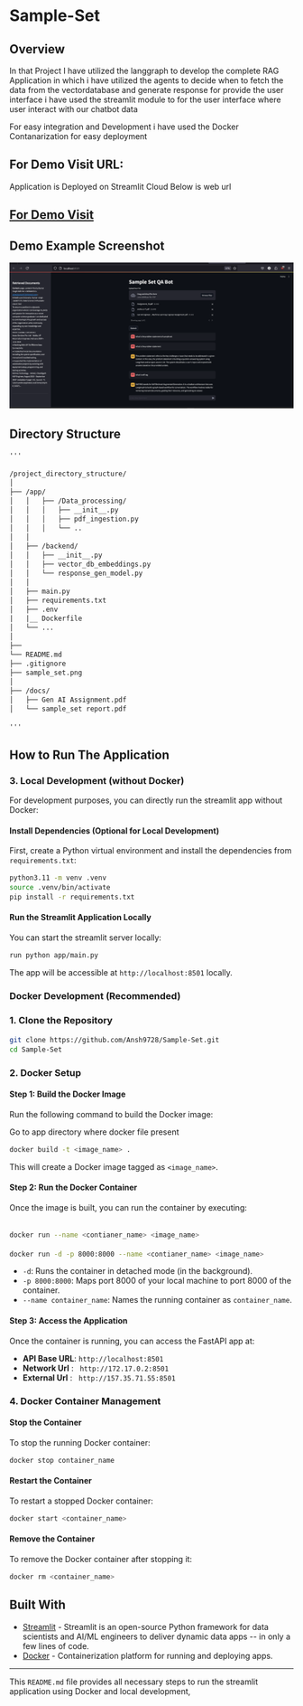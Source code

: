 # Sample-Set

## Overview

<p>In that Project I have utilized the langgraph to develop the complete RAG Application in which i have utilized the agents to decide when to fetch the data from the vectordatabase and generate response for provide the user interface i have used the streamlit module to for the user interface where user interact with our chatbot data

For easy integration and Development i have used the Docker Contanarization for easy deployment 
</p>

## For Demo Visit URL: 

Application is Deployed on Streamlit Cloud Below is web url

## <a href = "https://samplesetrag.streamlit.app/">For Demo Visit</a>


## Demo Example Screenshot

<img src="sample_set.png" alt="screenshot of project"/>

## Directory Structure

    '''

    /project_directory_structure/
    │
    ├── /app/            
    │   │   ├── /Data_processing/    
    │   │   │   ├── __init__.py
    │   │   │   ├── pdf_ingestion.py
    │   │   │   └── ..                 
    │   │
    │   ├── /backend/             
    │   │   ├── __init__.py
    │   │   ├── vector_db_embeddings.py
    │   │   └── response_gen_model.py                        
    │   │
    │   ├── main.py              
    │   ├── requirements.txt      
    │   ├── .env
    |   |__ Dockerfile                   
    │   └── ...                                   
    │                
    ├──            
    └── README.md
    ├── .gitignore
    ├── sample_set.png
    │
    ├── /docs/                 
    │   ├── Gen AI Assignment.pdf           
    │   └── sample_set report.pdf             
    
    '''

## How to Run The Application


### 3. Local Development (without Docker)

For development purposes, you can directly run the streamlit app without Docker:

#### Install Dependencies (Optional for Local Development)

First, create a Python virtual environment and install the dependencies from `requirements.txt`:

```bash
python3.11 -m venv .venv
source .venv/bin/activate
pip install -r requirements.txt
```

#### Run the Streamlit Application Locally

You can start the streamlit server locally:

```bash
run python app/main.py
```

The app will be accessible at `http://localhost:8501` locally.


### Docker  Development (Recommended)

### 1. Clone the Repository

```bash
git clone https://github.com/Ansh9728/Sample-Set.git
cd Sample-Set
```

### 2. Docker Setup

#### Step 1: Build the Docker Image

Run the following command to build the Docker image:

Go to app directory where docker file present
```bash
docker build -t <image_name> .
```

This will create a Docker image tagged as `<image_name>`.

#### Step 2: Run the Docker Container

Once the image is built, you can run the container by executing:

```bash

docker run --name <contianer_name> <image_name>

docker run -d -p 8000:8000 --name <contianer_name> <image_name>
```

- `-d`: Runs the container in detached mode (in the background).
- `-p 8000:8000`: Maps port 8000 of your local machine to port 8000 of the container.
- `--name container_name`: Names the running container as `container_name`.

#### Step 3: Access the Application

Once the container is running, you can access the FastAPI app at:

- **API Base URL**: `http://localhost:8501`
- **Network Url** : ` http://172.17.0.2:8501`
- **External Url** : ` http://157.35.71.55:8501`

### 4. Docker Container Management

#### Stop the Container

To stop the running Docker container:

```bash
docker stop container_name
```

#### Restart the Container

To restart a stopped Docker container:

```bash
docker start <container_name>
```

#### Remove the Container

To remove the Docker container after stopping it:

```bash
docker rm <container_name>
```


## Built With

- [Streamlit](https://streamlit.io/) - Streamlit is an open-source Python framework for data scientists and AI/ML engineers to deliver dynamic data apps -- in only a few lines of code.
- [Docker](https://www.docker.com/) - Containerization platform for running and deploying apps.

---

This `README.md` file provides all necessary steps to run the streamlit application using Docker and local development, 